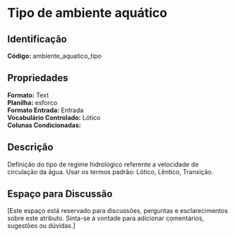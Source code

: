 # Tipo de ambiente aquático

## Identificação
**Código:** ambiente_aquatico_tipo

## Propriedades
**Formato:** Text  
**Planilha:** esforco  
**Formato Entrada:** Entrada  
**Vocabulário Controlado:** Lótico  
**Colunas Condicionadas:**   

## Descrição
Definição do tipo de regime hidrológico referente a velocidade de circulação da água. Usar os termos padrão: Lótico, Lêntico, Transição.

## Espaço para Discussão
[Este espaço está reservado para discussões, perguntas e esclarecimentos sobre este atributo. Sinta-se à vontade para adicionar comentários, sugestões ou dúvidas.]
